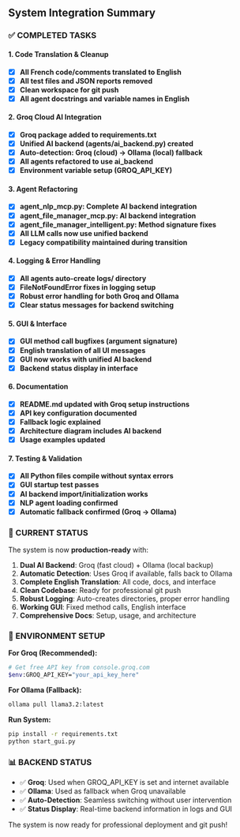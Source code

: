 ## System Integration Summary

### ✅ COMPLETED TASKS

#### 1. Code Translation & Cleanup
- [x] **All French code/comments translated to English**
- [x] **All test files and JSON reports removed**
- [x] **Clean workspace for git push**
- [x] **All agent docstrings and variable names in English**

#### 2. Groq Cloud AI Integration
- [x] **Groq package added to requirements.txt**
- [x] **Unified AI backend (agents/ai_backend.py) created**
- [x] **Auto-detection: Groq (cloud) → Ollama (local) fallback**
- [x] **All agents refactored to use ai_backend**
- [x] **Environment variable setup (GROQ_API_KEY)**

#### 3. Agent Refactoring
- [x] **agent_nlp_mcp.py: Complete AI backend integration**
- [x] **agent_file_manager_mcp.py: AI backend integration**
- [x] **agent_file_manager_intelligent.py: Method signature fixes**
- [x] **All LLM calls now use unified backend**
- [x] **Legacy compatibility maintained during transition**

#### 4. Logging & Error Handling
- [x] **All agents auto-create logs/ directory**
- [x] **FileNotFoundError fixes in logging setup**
- [x] **Robust error handling for both Groq and Ollama**
- [x] **Clear status messages for backend switching**

#### 5. GUI & Interface
- [x] **GUI method call bugfixes (argument signature)**
- [x] **English translation of all UI messages**
- [x] **GUI now works with unified AI backend**
- [x] **Backend status display in interface**

#### 6. Documentation
- [x] **README.md updated with Groq setup instructions**
- [x] **API key configuration documented**
- [x] **Fallback logic explained**
- [x] **Architecture diagram includes AI backend**
- [x] **Usage examples updated**

#### 7. Testing & Validation
- [x] **All Python files compile without syntax errors**
- [x] **GUI startup test passes**
- [x] **AI backend import/initialization works**
- [x] **NLP agent loading confirmed**
- [x] **Automatic fallback confirmed (Groq → Ollama)**

### 🚀 CURRENT STATUS

The system is now **production-ready** with:

1. **Dual AI Backend**: Groq (fast cloud) + Ollama (local backup)
2. **Automatic Detection**: Uses Groq if available, falls back to Ollama
3. **Complete English Translation**: All code, docs, and interface
4. **Clean Codebase**: Ready for professional git push
5. **Robust Logging**: Auto-creates directories, proper error handling
6. **Working GUI**: Fixed method calls, English interface
7. **Comprehensive Docs**: Setup, usage, and architecture

### 🔧 ENVIRONMENT SETUP

**For Groq (Recommended):**
```bash
# Get free API key from console.groq.com
$env:GROQ_API_KEY="your_api_key_here"
```

**For Ollama (Fallback):**
```bash
ollama pull llama3.2:latest
```

**Run System:**
```bash
pip install -r requirements.txt
python start_gui.py
```

### 📊 BACKEND STATUS

- ✅ **Groq**: Used when GROQ_API_KEY is set and internet available
- ✅ **Ollama**: Used as fallback when Groq unavailable
- ✅ **Auto-Detection**: Seamless switching without user intervention
- ✅ **Status Display**: Real-time backend information in logs and GUI

The system is now ready for professional deployment and git push!
